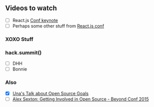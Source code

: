 ## Videos to watch
- [ ] React.js [Conf keynote](https://www.youtube.com/watch?v=MGuKhcnrqGA&list=PLb0IAmt7-GS0M8Q95RIc2lOM6nc77q1IY&index=1)
- [ ] Perhaps some other stuff from [React.js conf](https://www.youtube.com/playlist?list=PLb0IAmt7-GS0M8Q95RIc2lOM6nc77q1IY#reactjsconf2016)

### XOXO Stuff

### hack.summit()
- [ ] DHH
- [ ] Bonnie
 
### Also
- [X] [Una's Talk about Open Source Goals](https://www.youtube.com/watch?v=xQEU0ZsvXYI)
- [ ] [Alex Sexton: Getting Involved in Open Source - Beyond Conf 2015](https://www.youtube.com/watch?v=dXXOs0toPyg)
